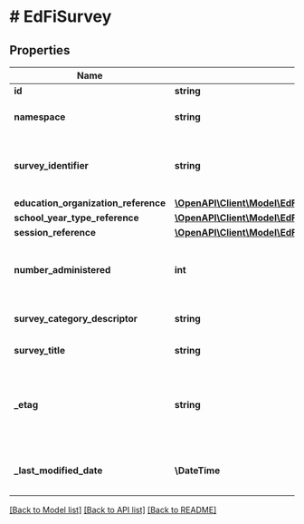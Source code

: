 # # EdFiSurvey

## Properties

Name | Type | Description | Notes
------------ | ------------- | ------------- | -------------
**id** | **string** |  | [optional]
**namespace** | **string** | Namespace for the survey. |
**survey_identifier** | **string** | The unique survey identifier from the survey tool. |
**education_organization_reference** | [**\OpenAPI\Client\Model\EdFiEducationOrganizationReference**](EdFiEducationOrganizationReference.md) |  | [optional]
**school_year_type_reference** | [**\OpenAPI\Client\Model\EdFiSchoolYearTypeReference**](EdFiSchoolYearTypeReference.md) |  |
**session_reference** | [**\OpenAPI\Client\Model\EdFiSessionReference**](EdFiSessionReference.md) |  | [optional]
**number_administered** | **int** | Number of persons to whom this survey was administered. | [optional]
**survey_category_descriptor** | **string** | The category or type of survey. | [optional]
**survey_title** | **string** | The title of the survey. |
**_etag** | **string** | A unique system-generated value that identifies the version of the resource. | [optional]
**_last_modified_date** | **\DateTime** | The date and time the resource was last modified. | [optional]

[[Back to Model list]](../../README.md#models) [[Back to API list]](../../README.md#endpoints) [[Back to README]](../../README.md)
